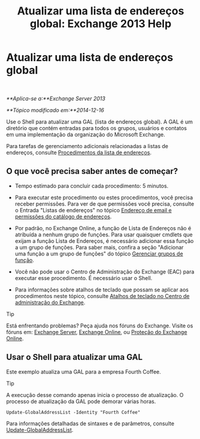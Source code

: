 ﻿---
title: 'Atualizar uma lista de endereços global: Exchange 2013 Help'
TOCTitle: Atualizar uma lista de endereços global
ms:assetid: 236e8530-62dd-4c43-8a5d-8465623252e6
ms:mtpsurl: https://technet.microsoft.com/pt-br/library/Bb266966(v=EXCHG.150)
ms:contentKeyID: 50485115
ms.date: 01/10/2018
mtps_version: v=EXCHG.150
ms.translationtype: HT
---

# Atualizar uma lista de endereços global

 

_**Aplica-se a:**Exchange Server 2013_

_**Tópico modificado em:**2014-12-16_

Use o Shell para atualizar uma GAL (lista de endereços global). A GAL é um diretório que contém entradas para todos os grupos, usuários e contatos em uma implementação da organização do Microsoft Exchange.

Para tarefas de gerenciamento adicionais relacionadas a listas de endereços, consulte [Procedimentos da lista de endereços](address-list-procedures-exchange-2013-help.md).

## O que você precisa saber antes de começar?

  - Tempo estimado para concluir cada procedimento: 5 minutos.

  - Para executar este procedimento ou estes procedimentos, você precisa receber permissões. Para ver de que permissões você precisa, consulte o Entrada "Listas de endereços" no tópico [Endereço de email e permissões do catálogo de endereços](email-address-and-address-book-permissions-exchange-2013-help.md).

  - Por padrão, no Exchange Online, a função de Lista de Endereços não é atribuída a nenhum grupo de funções. Para usar quaisquer cmdlets que exijam a função Lista de Endereços, é necessário adicionar essa função a um grupo de funções. Para saber mais, confira a seção "Adicionar uma função a um grupo de funções" do tópico [Gerenciar grupos de função](manage-role-groups-exchange-2013-help.md).

  - Você não pode usar o Centro de Administração do Exchange (EAC) para executar esse procedimento. É necessário usar o Shell.

  - Para informações sobre atalhos de teclado que possam se aplicar aos procedimentos neste tópico, consulte [Atalhos de teclado no Centro de administração do Exchange](keyboard-shortcuts-in-the-exchange-admin-center-exchange-online-protection-help.md).


> [!TIP]
> Está enfrentando problemas? Peça ajuda nos fóruns do Exchange. Visite os fóruns em: <A href="https://go.microsoft.com/fwlink/p/?linkid=60612">Exchange Server</A>, <A href="https://go.microsoft.com/fwlink/p/?linkid=267542">Exchange Online</A>, ou <A href="https://go.microsoft.com/fwlink/p/?linkid=285351">Proteção do Exchange Online</A>.



## Usar o Shell para atualizar uma GAL

Este exemplo atualiza uma GAL para a empresa Fourth Coffee.


> [!TIP]
> A execução desse comando apenas inicia o processo de atualização. O processo de atualização da GAL pode demorar várias horas.



    Update-GlobalAddressList -Identity "Fourth Coffee"

Para informações detalhadas de sintaxes e de parâmetros, consulte [Update-GlobalAddressList](https://technet.microsoft.com/pt-br/library/aa998806\(v=exchg.150\)).

